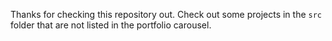 Thanks for checking this repository out. Check out some projects in the ```src``` folder that are not listed in the portfolio carousel.